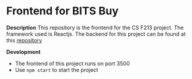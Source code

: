 # Frontend for BITS Buy
**Description**
This repository is the frontend for the CS F213 project.
The framework used is Reactjs.
The backend for this project can be found at this [repository](https://github.com/akamikado/bits_buy_backend)

**Development**

- The frontend of this project runs on port 3500
- Use `npm start` to start the project
